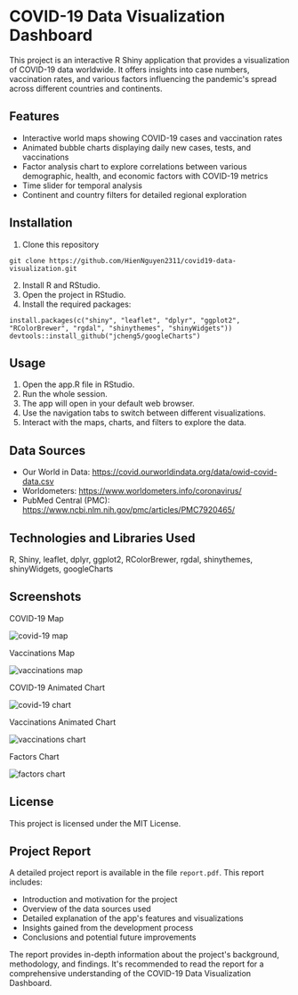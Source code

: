 # COVID-19 Data Visualization Dashboard
This project is an interactive R Shiny application that provides a visualization of COVID-19 data worldwide. It offers insights into case numbers, vaccination rates, and various factors influencing the pandemic's spread across different countries and continents.
## Features
* Interactive world maps showing COVID-19 cases and vaccination rates
* Animated bubble charts displaying daily new cases, tests, and vaccinations
* Factor analysis chart to explore correlations between various demographic, health, and economic factors with COVID-19 metrics
* Time slider for temporal analysis
* Continent and country filters for detailed regional exploration
## Installation
1. Clone this repository
```
git clone https://github.com/HienNguyen2311/covid19-data-visualization.git
```
2. Install R and RStudio.
3. Open the project in RStudio.
4. Install the required packages:
```
install.packages(c("shiny", "leaflet", "dplyr", "ggplot2", "RColorBrewer", "rgdal", "shinythemes", "shinyWidgets"))
devtools::install_github("jcheng5/googleCharts")
```
## Usage
1. Open the app.R file in RStudio.
2. Run the whole session.
3. The app will open in your default web browser.
4. Use the navigation tabs to switch between different visualizations.
5. Interact with the maps, charts, and filters to explore the data.
## Data Sources
* Our World in Data: https://covid.ourworldindata.org/data/owid-covid-data.csv
* Worldometers: https://www.worldometers.info/coronavirus/
* PubMed Central (PMC): https://www.ncbi.nlm.nih.gov/pmc/articles/PMC7920465/
## Technologies and Libraries Used
R, Shiny, leaflet, dplyr, ggplot2, RColorBrewer, rgdal, shinythemes, shinyWidgets, googleCharts
## Screenshots
COVID-19 Map

![covid-19 map](https://github.com/user-attachments/assets/ddd6fe4e-29c9-44dd-902a-7be2a223955b)

Vaccinations Map

![vaccinations map](https://github.com/user-attachments/assets/6a3b9288-5e8b-47d5-8202-5e71596310f6)

COVID-19 Animated Chart

![covid-19 chart](https://github.com/user-attachments/assets/8d7d3849-cd6c-4eb8-b5a1-00195f87956b)

Vaccinations Animated Chart

![vaccinations chart](https://github.com/user-attachments/assets/dcb0500f-978e-4100-9c4d-351d063d1d24)

Factors Chart

![factors chart](https://github.com/user-attachments/assets/7f955d2c-9a46-4790-9525-0e6f6506342b)
## License
This project is licensed under the MIT License.
## Project Report
A detailed project report is available in the file `report.pdf`. This report includes:

* Introduction and motivation for the project
* Overview of the data sources used
* Detailed explanation of the app's features and visualizations
* Insights gained from the development process
* Conclusions and potential future improvements

The report provides in-depth information about the project's background, methodology, and findings. It's recommended to read the report for a comprehensive understanding of the COVID-19 Data Visualization Dashboard.
